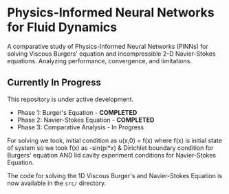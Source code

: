 # Physics-Informed Neural Networks for Fluid Dynamics
A comparative study of Physics-Informed Neural Networks (PINNs) for solving Viscous Burgers' equation and incompressible 2-D Navier-Stokes equations. Analyzing performance, convergence, and limitations.

## Currently In Progress 
This repository is under active development.
*   Phase 1: Burger's Equation - **COMPLETED** 
*   Phase 2: Navier-Stokes Equation - **COMPLETED** 
*   Phase 3: Comparative Analysis - In Progress

For solving we took, initial condition as u(x,0) = f(x) where f(x) is initial state of system so we took f(x) as -sin(pi*x) & Dirichlet boundary condition for Burgers' equation AND lid cavity experiment conditions for Navier-Stokes Equation.

The code for solving the 1D Viscous Burger's and Navier-Stokes Equation is now available in the `src/` directory.
